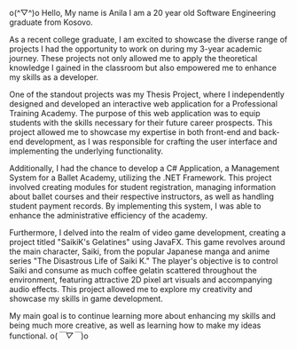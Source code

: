 o(^▽^)o Hello, My name is Anila I am a 20 year old Software Engineering graduate from Kosovo. 

As a recent college graduate, I am excited to showcase the diverse range of projects I had the opportunity to work on during my 3-year academic journey. These projects not only allowed me to apply the theoretical knowledge I gained in the classroom but also empowered me to enhance my skills as a developer.

One of the standout projects was my Thesis Project, where I independently designed and developed an interactive web application for a Professional Training Academy. The purpose of this web application was to equip students with the skills necessary for their future career prospects. This project allowed me to showcase my expertise in both front-end and back-end development, as I was responsible for crafting the user interface and implementing the underlying functionality.

Additionally, I had the chance to develop a C# Application, a Management System for a Ballet Academy, utilizing the .NET Framework. This project involved creating modules for student registration, managing information about ballet courses and their respective instructors, as well as handling student payment records. By implementing this system, I was able to enhance the administrative efficiency of the academy.

Furthermore, I delved into the realm of video game development, creating a project titled "SaikiK's Gelatines" using JavaFX. This game revolves around the main character, Saiki, from the popular Japanese manga and anime series "The Disastrous Life of Saiki K." The player's objective is to control Saiki and consume as much coffee gelatin scattered throughout the environment, featuring attractive 2D pixel art visuals and accompanying audio effects. This project allowed me to explore my creativity and showcase my skills in game development.

My main goal is to continue learning more about enhancing my skills and being much more creative, as well as learning how to make my ideas functional. o(*￣▽￣*)o
<!---
AnilaRifati/AnilaRifati is a ✨ special ✨ repository because its `README.md` (this file) appears on your GitHub profile.
You can click the Preview link to take a look at your changes.
--->
